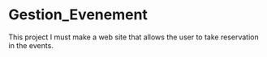 # Gestion_Evenement
This project I must make a web site that allows the user to take reservation in the events.
